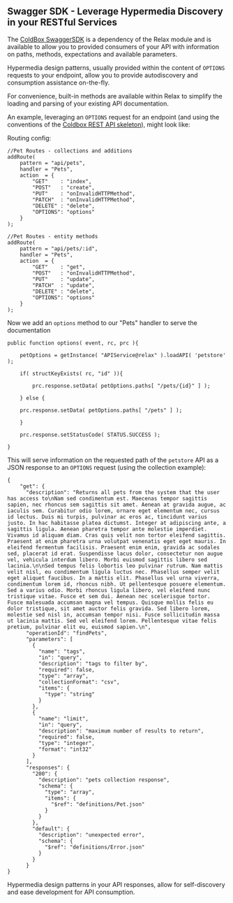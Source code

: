 ## Swagger SDK - Leverage Hypermedia Discovery in your RESTful Services

The [ColdBox SwaggerSDK](https://github.com/coldbox-modules/swagger-sdk) is a dependency of the Relax module and is available to allow you to provided consumers of your API with information on paths, methods, expectations and available parameters.

Hypermedia design patterns, usually provided within the content of `OPTIONS` requests to your endpoint, allow you to provide autodiscovery and consumption assistance on-the-fly.

For convenience, built-in methods are available within Relax to simplify the loading and parsing of your existing API documentation.

An example, leveraging an `OPTIONS` request for an endpoint (and using the conventions of the [Coldbox REST API skeleton](https://github.com/coldbox-templates/rest)), might look like:


Routing config:

```
//Pet Routes - collections and additions
addRoute(
	pattern = "api/pets",
	handler = "Pets",
	action  = {
		"GET"    : "index",
		"POST"   : "create",
		"PUT"    : "onInvalidHTTPMethod",
		"PATCH"  : "onInvalidHTTPMethod",
		"DELETE" : "delete",
		"OPTIONS": "options"
	}
);

//Pet Routes - entity methods
addRoute(
	pattern = "api/pets/:id",
	handler = "Pets",
	action  = {
		"GET"    : "get",
		"POST"   : "onInvalidHTTPMethod",
		"PUT"    : "update",
		"PATCH"  : "update",
		"DELETE" : "delete",
		"OPTIONS": "options"
	}
);
```


Now we add an `options` method to our "Pets" handler to serve the documentation

```
public function options( event, rc, prc ){
    
    petOptions = getInstance( "APIService@relax" ).loadAPI( 'petstore' );
    
    if( structKeyExists( rc, "id" )){
    
    	prc.response.setData( petOptions.paths[ "/pets/{id}" ] );
    
    } else {
	
	prc.response.setData( petOptions.paths[ "/pets" ] );
    
    }
    
    prc.response.setStatusCode( STATUS.SUCCESS );

}
```

This will serve information on the requested path of the `petstore` API as a JSON response to an `OPTIONS` request (using the collection example):


```
{
    "get": {
      "description": "Returns all pets from the system that the user has access to\nNam sed condimentum est. Maecenas tempor sagittis sapien, nec rhoncus sem sagittis sit amet. Aenean at gravida augue, ac iaculis sem. Curabitur odio lorem, ornare eget elementum nec, cursus id lectus. Duis mi turpis, pulvinar ac eros ac, tincidunt varius justo. In hac habitasse platea dictumst. Integer at adipiscing ante, a sagittis ligula. Aenean pharetra tempor ante molestie imperdiet. Vivamus id aliquam diam. Cras quis velit non tortor eleifend sagittis. Praesent at enim pharetra urna volutpat venenatis eget eget mauris. In eleifend fermentum facilisis. Praesent enim enim, gravida ac sodales sed, placerat id erat. Suspendisse lacus dolor, consectetur non augue vel, vehicula interdum libero. Morbi euismod sagittis libero sed lacinia.\n\nSed tempus felis lobortis leo pulvinar rutrum. Nam mattis velit nisl, eu condimentum ligula luctus nec. Phasellus semper velit eget aliquet faucibus. In a mattis elit. Phasellus vel urna viverra, condimentum lorem id, rhoncus nibh. Ut pellentesque posuere elementum. Sed a varius odio. Morbi rhoncus ligula libero, vel eleifend nunc tristique vitae. Fusce et sem dui. Aenean nec scelerisque tortor. Fusce malesuada accumsan magna vel tempus. Quisque mollis felis eu dolor tristique, sit amet auctor felis gravida. Sed libero lorem, molestie sed nisl in, accumsan tempor nisi. Fusce sollicitudin massa ut lacinia mattis. Sed vel eleifend lorem. Pellentesque vitae felis pretium, pulvinar elit eu, euismod sapien.\n",
      "operationId": "findPets",
      "parameters": [
        {
          "name": "tags",
          "in": "query",
          "description": "tags to filter by",
          "required": false,
          "type": "array",
          "collectionFormat": "csv",
          "items": {
            "type": "string"
          }
        },
        {
          "name": "limit",
          "in": "query",
          "description": "maximum number of results to return",
          "required": false,
          "type": "integer",
          "format": "int32"
        }
      ],
      "responses": {
        "200": {
          "description": "pets collection response",
          "schema": {
            "type": "array",
            "items": {
              "$ref": "definitions/Pet.json"
            }
          }
        },
        "default": {
          "description": "unexpected error",
          "schema": {
            "$ref": "definitions/Error.json"
          }
        }
      }
}
```

Hypermedia design patterns in your API responses, allow for self-discovery and ease development for API consumption.



